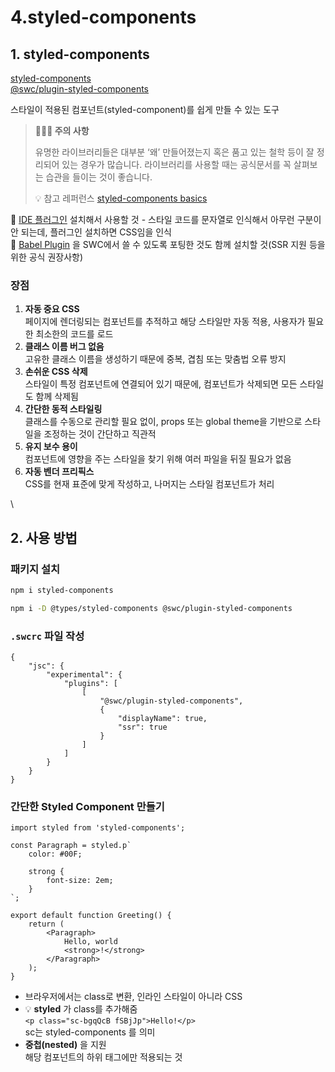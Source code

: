 # 4.styled-components

## 1. styled-components

[styled-components](https://styled-components.com/)\
[@swc/plugin-styled-components](https://github.com/swc-project/plugins/tree/main/packages/styled-components)

스타일이 적용된 컴포넌트(styled-component)를 쉽게 만들 수 있는 도구

> **🙋🏻‍♀️️ 주의 사항**
>
> 유명한 라이브러리들은 대부분 ‘왜’ 만들어졌는지 혹은 품고 있는 철학 등이 잘 정리되어 있는 경우가 많습니다. 라이브러리를 사용할 때는 공식문서를 꼭 살펴보는 습관을 들이는 것이 좋습니다.
>
> 💡 참고 레퍼런스 [styled-components basics](https://styled-components.com/docs/basics)

📌 [IDE 플러그인](https://marketplace.visualstudio.com/items?itemName=styled-components.vscode-styled-components) 설치해서 사용할 것 - 스타일 코드를 문자열로 인식해서 아무런 구분이 안 되는데, 플러그인 설치하면 CSS임을 인식\
📌 [Babel Plugin](https://styled-components.com/docs/tooling#babel-plugin) 을 SWC에서 쓸 수 있도록 포팅한 것도 함께 설치할 것(SSR 지원 등을 위한 공식 권장사항)

### 장점

1. **자동 중요 CSS**\
   페이지에 렌더링되는 컴포넌트를 추적하고 해당 스타일만 자동 적용, 사용자가 필요한 최소한의 코드를 로드
2. **클래스 이름 버그 없음**\
   고유한 클래스 이름을 생성하기 때문에 중복, 겹침 또는 맞춤법 오류 방지
3. **손쉬운 CSS 삭제**\
   스타일이 특정 컴포넌트에 연결되어 있기 때문에, 컴포넌트가 삭제되면 모든 스타일도 함께 삭제됨
4. **간단한 동적 스타일링**\
   클래스를 수동으로 관리할 필요 없이, props 또는 global theme을 기반으로 스타일을 조정하는 것이 간단하고 직관적
5. **유지 보수 용이**\
   컴포넌트에 영향을 주는 스타일을 찾기 위해 여러 파일을 뒤질 필요가 없음
6. **자동 벤더 프리픽스**\
   CSS를 현재 표준에 맞게 작성하고, 나머지는 스타일 컴포넌트가 처리

\


## 2. 사용 방법

### 패키지 설치

```bash
npm i styled-components

npm i -D @types/styled-components @swc/plugin-styled-components
```

### `.swcrc` 파일 작성

```
{
    "jsc": {
        "experimental": {
            "plugins": [
                [
                    "@swc/plugin-styled-components",
                    {
                        "displayName": true,
                        "ssr": true
                    }
                ]
            ]
        }
    }
}
```

### 간단한 Styled Component 만들기

```tsx
import styled from 'styled-components';

const Paragraph = styled.p`
    color: #00F;
    
    strong {
        font-size: 2em;
    }
`;

export default function Greeting() {
    return (
        <Paragraph>
            Hello, world
            <strong>!</strong>
        </Paragraph>
    );
}
```

* 브라우저에서는 class로 변환, 인라인 스타일이 아니라 CSS
* 💡 **styled** 가 class를 추가해줌\
  `<p class="sc-bgqQcB fSBjJp">Hello!</p>`\
  sc는 styled-components 를 의미
* **중첩(nested)** 을 지원\
  해당 컴포넌트의 하위 태그에만 적용되는 것
